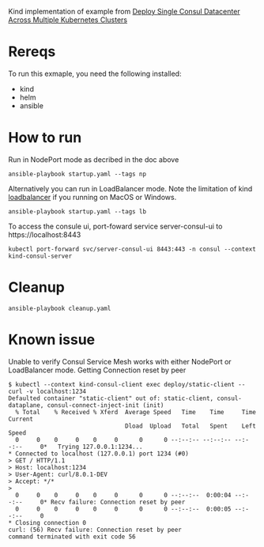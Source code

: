 Kind implementation of example from [Deploy Single Consul Datacenter Across Multiple Kubernetes Clusters](https://developer.hashicorp.com/consul/docs/k8s/deployment-configurations/single-dc-multi-k8s)

# Rereqs

To run this exmaple, you need the following installed:
* kind
* helm
* ansible


# How to run

Run in NodePort mode as decribed in the doc above

```
ansible-playbook startup.yaml --tags np
```

Alternatively you can run in LoadBalancer mode.  Note the limitation of kind [loadbalancer](https://kind.sigs.k8s.io/docs/user/loadbalancer/) if you running on MacOS or Windows.

```
ansible-playbook startup.yaml --tags lb
```

To access the consule ui, port-foward service server-consul-ui to https://localhost:8443

```
kubectl port-forward svc/server-consul-ui 8443:443 -n consul --context kind-consul-server
```

# Cleanup

```
ansible-playbook cleanup.yaml
```

# Known issue

Unable to verify Consul Service Mesh works with either NodePort or LoadBalancer mode.  Getting Connection reset by peer

```
$ kubectl --context kind-consul-client exec deploy/static-client -- curl -v localhost:1234
Defaulted container "static-client" out of: static-client, consul-dataplane, consul-connect-inject-init (init)
  % Total    % Received % Xferd  Average Speed   Time    Time     Time  Current
                                 Dload  Upload   Total   Spent    Left  Speed
  0     0    0     0    0     0      0      0 --:--:-- --:--:-- --:--:--     0*   Trying 127.0.0.1:1234...
* Connected to localhost (127.0.0.1) port 1234 (#0)
> GET / HTTP/1.1
> Host: localhost:1234
> User-Agent: curl/8.0.1-DEV
> Accept: */*
>
  0     0    0     0    0     0      0      0 --:--:--  0:00:04 --:--:--     0* Recv failure: Connection reset by peer
  0     0    0     0    0     0      0      0 --:--:--  0:00:05 --:--:--     0
* Closing connection 0
curl: (56) Recv failure: Connection reset by peer
command terminated with exit code 56
```